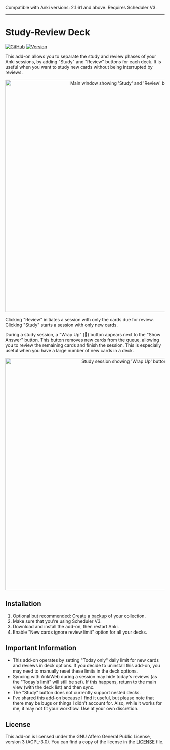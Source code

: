 Compatible with Anki versions: 2.1.61 and above. Requires Scheduler V3.

---

# Study-Review Deck

[![GitHub](https://img.shields.io/badge/GitHub-Repository-blue?logo=github)](https://github.com/toiglak/study-review-deck)
[![Version](https://img.shields.io/badge/version-0.2.1-blue.svg)](https://github.com/toiglak/study-review-deck/releases/tag/v0.2.1)


This add-on allows you to separate the study and review phases of your Anki sessions, by adding "Study" and "Review" buttons for each deck. It is useful when you want to study new cards without being interrupted by reviews.

<p align="center">
  <img width="735" alt="Main window showing 'Study' and 'Review' buttons" src="https://github.com/toiglak/study-review-deck-buttons/assets/37531387/10916f28-1c3a-4cda-80a2-caebb9b64867">
</p>

Clicking "Review" initiates a session with only the cards due for review. \
Clicking "Study" starts a session with only new cards.

During a study session, a "Wrap Up" (🏁) button appears next to the "Show Answer" button. This button removes new cards from the queue, allowing you to review the remaining cards and finish the session. This is especially useful when you have a large number of new cards in a deck.

<p align="center">
  <img width="735" alt="Study session showing 'Wrap Up' button" src="https://github.com/toiglak/study-review-deck-buttons/assets/37531387/628d7c0d-2bff-4a31-813a-8577bf0a34bf">  
</p>

## Installation

1. Optional but recommended: [Create a backup](https://docs.ankiweb.net/backups.html#manual-colpkg-backups) of your collection.
2. Make sure that you're using Scheduler V3.
3. Download and install the add-on, then restart Anki.
4. Enable "New cards ignore review limit" option for all your decks.

## Important Information

- This add-on operates by setting "Today only" daily limit for new cards and reviews in deck options. If you decide to uninstall this add-on, you may need to manually reset these limits in the deck options.
- Syncing with AnkiWeb during a session may hide today's reviews (as the "Today's limit" will still be set). If this happens, return to the main view (with the deck list) and then sync.
- The "Study" button does not currently support nested decks.
- I've shared this add-on because I find it useful, but please note that there may be bugs or things I didn't account for. Also, while it works for me, it may not fit your workflow. Use at your own discretion.

## License

This add-on is licensed under the GNU Affero General Public License, version 3 (AGPL-3.0). You can find a copy of the license in the [LICENSE](LICENSE) file.
